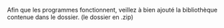 
Afin que les programmes fonctionnent, veillez à bien ajouté la bibliothèque contenue dans le dossier. (le dossier en .zip)
